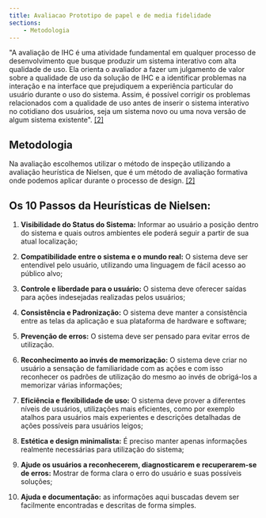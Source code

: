 ```yaml
---
title: Avaliacao Prototipo de papel e de media fidelidade
sections:
    - Metodologia
---
```


"A avaliação de IHC é uma atividade fundamental em qualquer processo de desenvolvimento que busque produzir um sistema interativo com alta qualidade de uso. Ela orienta o avaliador a fazer um julgamento de valor sobre a qualidade de uso da solução de IHC e a identificar problemas na interação e na interface que prejudiquem a experiência particular do usuário durante o uso do sistema. Assim, é possível corrigir os problemas relacionados com a qualidade de uso antes de inserir o sistema interativo no cotidiano dos usuários, seja um sistema novo ou uma nova versão de algum sistema existente". [[2]](#label2)

## Metodologia

Na avaliação escolhemos utilizar o método de inspeção utilizando a avaliação heurística de Nielsen, que é um método de avaliação formativa onde podemos aplicar durante o processo de design. [[2]](#label2)

## Os 10 Passos da Heurísticas de Nielsen:

1. **Visibilidade do Status do Sistema:** Informar ao usuário a posição dentro do sistema e quais outros ambientes ele poderá seguir a partir de sua atual localização;

2. **Compatibilidade entre o sistema e o mundo real:** O sistema deve ser entendível pelo usuário, utilizando uma linguagem de fácil acesso ao público alvo;

3. **Controle e liberdade para o usuário:** O sistema deve oferecer saídas para ações indesejadas realizadas pelos usuários;

4. **Consistência e Padronização:** O sistema deve manter a consistência entre as telas da aplicação e sua plataforma de hardware e software;

5. **Prevenção de erros:** O sistema deve ser pensado para evitar erros de utilização.

6. **Reconhecimento ao invés de memorização:** O sistema deve criar no usuário a sensação de familiaridade com as ações e com isso reconhecer os padrões de utilização do mesmo ao invés de obrigá-los a memorizar várias informações;

7. **Eficiência e flexibilidade de uso:** O sistema deve prover a diferentes níveis de usuários, utilizações mais eficientes, como por exemplo atalhos para usuários mais experientes e descrições detalhadas de ações possíveis para usuários leigos;

8. **Estética e design minimalista:** É preciso manter apenas informações realmente necessárias para utilização do sistema;

9. **Ajude os usuários a reconhecerem, diagnosticarem e recuperarem-se de erros:** Mostrar de forma clara o erro do usuário e suas possíveis soluções;

10. **Ajuda e documentação:** as informações aqui buscadas devem ser facilmente encontradas e descritas de  forma simples.
